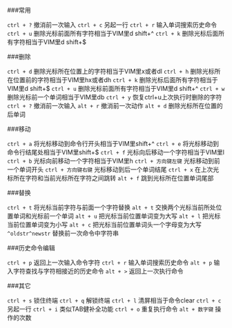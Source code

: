 ###常用

`ctrl + ?` 撤消前一次输入
`ctrl + c` 另起一行
`ctrl + r` 输入单词搜索历史命令
`ctrl + u` 删除光标前面所有字符相当于VIM里d shift+^
`ctrl + k` 删除光标后面所有字符相当于VIM里d shift+$

###删除

`ctrl + d` 删除光标所在位置上的字符相当于VIM里x或者dl
`ctrl + h` 删除光标所在位置前的字符相当于VIM里hx或者dh
`ctrl + k` 删除光标后面所有字符相当于VIM里d shift+$
`ctrl + u` 删除光标前面所有字符相当于VIM里d shift+^
`ctrl + w` 删除光标前一个单词相当于VIM里db
`ctrl + y` 恢复ctrl+u上次执行时删除的字符
`ctrl + ?` 撤消前一次输入
`alt + r` 撤消前一次动作
`alt + d` 删除光标所在位置的后单词

###移动

`ctrl + a` 将光标移动到命令行开头相当于VIM里shift+^
`ctrl + e` 将光标移动到命令行结尾处相当于VIM里shift+$
`ctrl + f` 光标向后移动一个字符相当于VIM里l
`ctrl + b` 光标向前移动一个字符相当于VIM里h
`ctrl + 方向键左键` 光标移动到前一个单词开头
`ctrl + 方向键右键` 光标移动到后一个单词结尾
`ctrl + x` 在上次光标所在字符和当前光标所在字符之间跳转
`alt + f` 跳到光标所在位置单词尾部

###替换

`ctrl + t` 将光标当前字符与前面一个字符替换
`alt + t` 交换两个光标当前所处位置单词和光标前一个单词
`alt + u` 把光标当前位置单词变为大写
`alt + l` 把光标当前位置单词变为小写
`alt + c` 把光标当前位置单词头一个字母变为大写
`^oldstr^newstr` 替换前一次命令中字符串

###历史命令编辑

`ctrl + p` 返回上一次输入命令字符
`ctrl + r` 输入单词搜索历史命令
`alt + p` 输入字符查找与字符相接近的历史命令
`alt + >` 返回上一次执行命令

###其它

`ctrl + s` 锁住终端
`ctrl + q` 解锁终端
`ctrl + l` 清屏相当于命令clear
`ctrl + c` 另起一行
`ctrl + i` 类似TAB健补全功能
`ctrl + o` 重复执行命令
`alt + 数字键` 操作的次数
